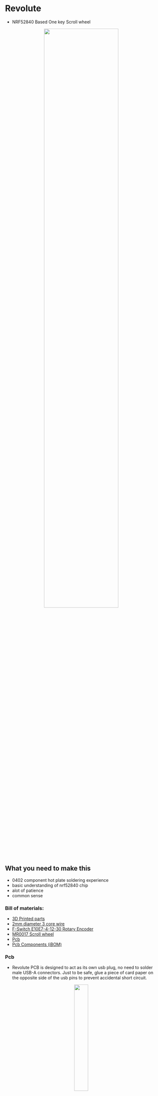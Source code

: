 # Revolute
- NRF52840 Based One key Scroll wheel
<p align="center"><img src="./Misc/Pictures/Revolute-On_Keyboard.png" width="70%"></p>

## What you need to make this

- 0402 component hot plate soldering experience
- basic understanding of nrf52840 chip 
- alot of patience
- common sense


### Bill of materials: 
- <a href = "./3D Prints"> 3D Printed parts </a>
- <a href = "./Misc/Pictures/Revolute-Wire.png"> 2mm diameter 3 core wire </a>
- <a href = "./Misc/Pictures/Revolute-Encoder.png"> F-Switch E10E7-4-12-30 Rotary Encoder </a>
- <a href = "./Misc/Pictures/Scrollwheel.JPG"> MR0017 Scroll wheel </a>
- <a href = "./Hardware"> Pcb </a>
- <a href = "./Hardware/bom/ibom.html"> Pcb Components (iBOM) </a>


### Pcb 
- Revolute PCB is designed to act as its own usb plug, no need to solder male USB-A connectors. Just to be safe, glue a piece of card paper on the opposite side of the usb pins to prevent accidental short circuit.
<p align="center"><img src="./Misc/Pictures/Revolute-PCB_plugged_In2.png" width="30%"></p>

- To wire the scroll wheel onto the pcb: Connect the middle pin on the encoder to the ground pad on the pcb above P1.01, Connect the two side pins of the encoder to 1.01 and 1.02 (left right doesnt matter)

-Picture of pins on the Revolute Pcb
<p align="center"><img src="./Misc/Pictures/Revolute-Pins.png" height="500px"><img src="./Misc/Pictures/Revolute-PCB.png" height="500px"></p>

### Software
- Custom Nrf25840 UF2 bootloader for Revolute can be found in the <a href = "./Bootloader"> Bootloader folder </a>, upload using a SWD programmer
- Pre compiled code can be found in the <a href = "./Revolute UF2 Variations"> Revolute UF2 Variations Folder </a> 

### 3D Printing & Others
- 3D printed parts are designed with a 0.2mm tolerance and the cap and base should snap together
- be careful when snapping the cap onto the base with the encoder, the center beam in the cap is very fragile and may snap off into your encoder.
- The rubber on the scroll wheel is salvaged from another <a href = "./Misc/Pictures/Scrollwheel.JPG"> scroll wheel </a>

## ---More pictures---
Section Analysis
<p align="center"><img src="./Misc/Pictures/Revolute-Cut.PNG" width="60%"></p>
</br>
Top view
<p align="center"><img src="./Misc/Pictures/Revolute-Full_3D_2.PNG" width="60%"></p>
</br>
Bottom view
<p align="center"><img src="./Misc/Pictures/Revolute-Full_3D.PNG" width="60%"></p>
</br>
Base only
<p align="center"><img src="./Misc/Pictures/Revolute-Base_3D.PNG" width="60%"></p>
</br>
Cap only
<p align="center"><img src="./Misc/Pictures/Revolute-Cap_3D.PNG" width="60%"></p>
</br>
PCB
<p align="center"><img src="./Misc/Pictures/Revolute-PCB_Closelook.png" width="60%"></p>
</br>



